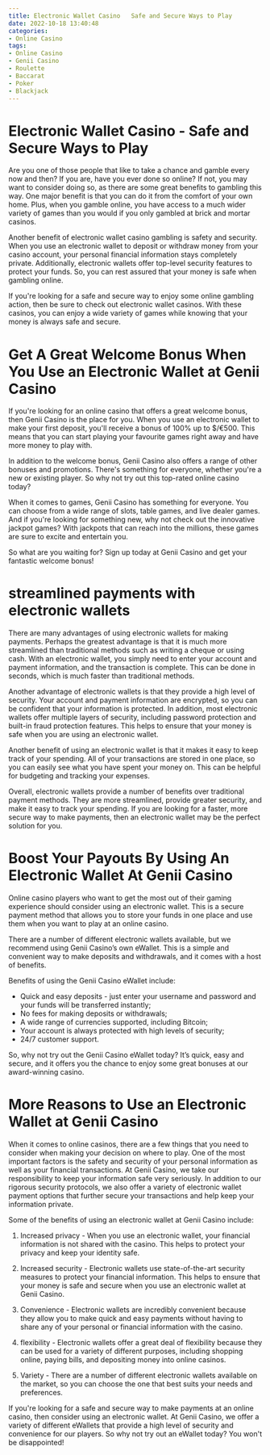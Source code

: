 ```yaml
---
title: Electronic Wallet Casino   Safe and Secure Ways to Play
date: 2022-10-18 13:40:48
categories:
- Online Casino
tags:
- Online Casino
- Genii Casino
- Roulette
- Baccarat
- Poker
- Blackjack
---
```



#  Electronic Wallet Casino - Safe and Secure Ways to Play

Are you one of those people that like to take a chance and gamble every now and then? If you are, have you ever done so online? If not, you may want to consider doing so, as there are some great benefits to gambling this way. One major benefit is that you can do it from the comfort of your own home. Plus, when you gamble online, you have access to a much wider variety of games than you would if you only gambled at brick and mortar casinos.

Another benefit of electronic wallet casino gambling is safety and security. When you use an electronic wallet to deposit or withdraw money from your casino account, your personal financial information stays completely private. Additionally, electronic wallets offer top-level security features to protect your funds. So, you can rest assured that your money is safe when gambling online.

If you're looking for a safe and secure way to enjoy some online gambling action, then be sure to check out electronic wallet casinos. With these casinos, you can enjoy a wide variety of games while knowing that your money is always safe and secure.

#  Get A Great Welcome Bonus When You Use an Electronic Wallet at Genii Casino

If you're looking for an online casino that offers a great welcome bonus, then Genii Casino is the place for you. When you use an electronic wallet to make your first deposit, you'll receive a bonus of 100% up to $/€500. This means that you can start playing your favourite games right away and have more money to play with.

In addition to the welcome bonus, Genii Casino also offers a range of other bonuses and promotions. There's something for everyone, whether you're a new or existing player. So why not try out this top-rated online casino today?

When it comes to games, Genii Casino has something for everyone. You can choose from a wide range of slots, table games, and live dealer games. And if you're looking for something new, why not check out the innovative jackpot games? With jackpots that can reach into the millions, these games are sure to excite and entertain you.

So what are you waiting for? Sign up today at Genii Casino and get your fantastic welcome bonus!

#  streamlined payments with electronic wallets

There are many advantages of using electronic wallets for making payments. Perhaps the greatest advantage is that it is much more streamlined than traditional methods such as writing a cheque or using cash. With an electronic wallet, you simply need to enter your account and payment information, and the transaction is complete. This can be done in seconds, which is much faster than traditional methods.

Another advantage of electronic wallets is that they provide a high level of security. Your account and payment information are encrypted, so you can be confident that your information is protected. In addition, most electronic wallets offer multiple layers of security, including password protection and built-in fraud protection features. This helps to ensure that your money is safe when you are using an electronic wallet.

Another benefit of using an electronic wallet is that it makes it easy to keep track of your spending. All of your transactions are stored in one place, so you can easily see what you have spent your money on. This can be helpful for budgeting and tracking your expenses.

Overall, electronic wallets provide a number of benefits over traditional payment methods. They are more streamlined, provide greater security, and make it easy to track your spending. If you are looking for a faster, more secure way to make payments, then an electronic wallet may be the perfect solution for you.

#  Boost Your Payouts By Using An Electronic Wallet At Genii Casino

Online casino players who want to get the most out of their gaming experience should consider using an electronic wallet. This is a secure payment method that allows you to store your funds in one place and use them when you want to play at an online casino.

There are a number of different electronic wallets available, but we recommend using Genii Casino’s own eWallet. This is a simple and convenient way to make deposits and withdrawals, and it comes with a host of benefits.

Benefits of using the Genii Casino eWallet include:

- Quick and easy deposits - just enter your username and password and your funds will be transferred instantly;
- No fees for making deposits or withdrawals;
- A wide range of currencies supported, including Bitcoin;
- Your account is always protected with high levels of security;
- 24/7 customer support.

So, why not try out the Genii Casino eWallet today? It’s quick, easy and secure, and it offers you the chance to enjoy some great bonuses at our award-winning casino.

#  More Reasons to Use an Electronic Wallet at Genii Casino

When it comes to online casinos, there are a few things that you need to consider when making your decision on where to play. One of the most important factors is the safety and security of your personal information as well as your financial transactions. At Genii Casino, we take our responsibility to keep your information safe very seriously. In addition to our rigorous security protocols, we also offer a variety of electronic wallet payment options that further secure your transactions and help keep your information private.

Some of the benefits of using an electronic wallet at Genii Casino include:

1. Increased privacy - When you use an electronic wallet, your financial information is not shared with the casino. This helps to protect your privacy and keep your identity safe.

2. Increased security - Electronic wallets use state-of-the-art security measures to protect your financial information. This helps to ensure that your money is safe and secure when you use an electronic wallet at Genii Casino.

3. Convenience - Electronic wallets are incredibly convenient because they allow you to make quick and easy payments without having to share any of your personal or financial information with the casino.

4. flexibility - Electronic wallets offer a great deal of flexibility because they can be used for a variety of different purposes, including shopping online, paying bills, and depositing money into online casinos.

5. Variety - There are a number of different electronic wallets available on the market, so you can choose the one that best suits your needs and preferences.


If you're looking for a safe and secure way to make payments at an online casino, then consider using an electronic wallet. At Genii Casino, we offer a variety of different eWallets that provide a high level of security and convenience for our players. So why not try out an eWallet today? You won't be disappointed!